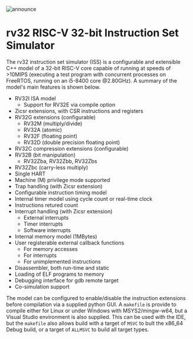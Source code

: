 
![announce](https://github.com/user-attachments/assets/5e4259c9-9d02-421c-a251-700329b39206)

# rv32 RISC-V 32-bit Instruction Set Simulator

The rv32 instruction set simulator (ISS) is a configurable and extensible C++ model of a 32-bit
RISC-V core capable of running at speeds of >10MIPS (executing a test program with
concurrent processes on FreeRTOS, running on an i5-8400 core @2.80GHz). A summary of
the model's main features is shown below.

* RV32I ISA model
  * Support for RV32E via compile option
* Zicsr extensions, with CSR instructions and registers
* RV32G extensions (configurable)
  * RV32M (multiply/divide)
  * RV32A (atomic)
  * RV32F (floating point)
  * RV32D (double precision floating point)
* RV32C compression extensions (configurable)
* RV32B (bit manipulation)
  * RV32Zba, RV32Zbb, RV32Zbs
* RV32Zbc (carry-less multiply)
* Single HART
* Machine (M) privilege mode supported
* Trap handling (with Zicsr extension)
* Configurable instruction timing model
* Internal timer model using cycle count or real-time clock
* Instructions retured count
* Interrupt handling (with Zicsr extension)
  * External interrupts
  * Timer interrupts
  * Software interrupts
* Internal memory model (1MBytes)
* User registerable external callback functions
  * For memory accesses
  * For interrupts
  * For unimplemented instructions
* Disassembler, both run-time and static
* Loading of ELF programs to memory
* Debugging interface for gdb remote target
* Co-simulation support

The model can be configured to enable/disable the instruction extensions before compilation via a supplied python GUI. A `makefile` is provide to compile either for Linux or under Windows with MSYS2/mingw-w64, but a Visual Studio environment is also supplied. This can be used with the IDE, but the `makefile` also allows build with a target of `MSVC` to bult the x86_64 Debug build, or a target of `ALLMSVC` to build all target types.
